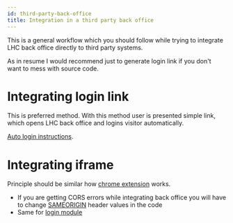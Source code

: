 ```yaml
---
id: third-party-back-office
title: Integration in a third party back office
---
```


This is a general workflow which you should follow while trying to integrate LHC back office directly to third party systems.

As in resume I would recommend just to generate login link if you don't want to mess with source code.

# Integrating login link

This is preferred method. With this method user is presented simple link, which opens LHC back office and logins visitor automatically.

[Auto login instructions](users/auto-login.md).

# Integrating iframe

Principle should be similar how [chrome extension](chrome-extension.md) works.

* If you are getting CORS errors while integrating back office you will have to change [SAMEORIGIN](https://github.com/LiveHelperChat/livehelperchat/blob/bd5dea63d0744031ab17d5391b7ad44ea06b903a/lhc_web/lib/core/lhcore/lhmodule.php) header values in the code
* Same for [login module](https://github.com/LiveHelperChat/livehelperchat/blob/3f0fd1c38469ef1862133962366d77c5e6dc7263/lhc_web/modules/lhuser/login.php#L3)
